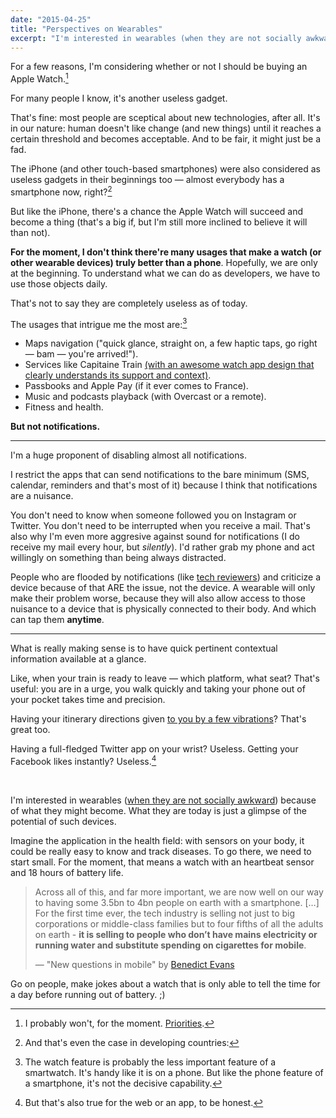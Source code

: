 ```yaml
---
date: "2015-04-25"
title: "Perspectives on Wearables"
excerpt: "I'm interested in wearables (when they are not socially awkward) because of what they might become. What they are today is just a glimpse of the potential of such devices."
---
```


For a few reasons, I'm considering whether or not I should be buying an Apple Watch.[^1]

For many people I know, it's another useless gadget.

That's fine: most people are sceptical about new technologies, after all. It's in our nature: human doesn't like change (and new things) until it reaches a certain threshold and becomes acceptable. And to be fair, it might just be a fad.

The iPhone (and other touch-based smartphones) were also considered as useless gadgets in their beginnings too — almost everybody has a smartphone now, right?[^2]

But like the iPhone, there's a chance the Apple Watch will succeed and become a thing (that's a big if, but I'm still more inclined to believe it will than not).

**For the moment, I don't think there're many usages that make a watch (or other wearable devices) truly better than a phone**. Hopefully, we are only at the beginning. To understand what we can do as developers, we have to use those objects daily.

That's not to say they are completely useless as of today.

The usages that intrigue me the most are:[^3]

- Maps navigation ("quick glance, straight on, a few haptic taps, go right — bam — you're arrived!").
- Services like Capitaine Train [(with an awesome watch app design that clearly understands its support and context)](https://blog.capitainetrain.com/8788-apple-watch).
- Passbooks and Apple Pay (if it ever comes to France).
- Music and podcasts playback (with Overcast or a remote).
- Fitness and health.

**But not notifications.**

---

I'm a huge proponent of disabling almost all notifications.

I restrict the apps that can send notifications to the bare minimum (SMS, calendar, reminders and that's most of it) because I think that notifications are a nuisance.

You don't need to know when someone followed you on Instagram or Twitter. You don't need to be interrupted when you receive a mail. That's also why I'm even more aggresive against sound for notifications (I do receive my mail every hour, but *silently*). I'd rather grab my phone and act willingly on something than being always distracted.

People who are flooded by notifications (like [tech reviewers](http://www.theverge.com/a/apple-watch-review)) and criticize a device because of that ARE the issue, not the device. A wearable will only make their problem worse, because they will also allow access to those nuisance to a device that is physically connected to their body. And which can tap them **anytime**.

---

What is really making sense is to have quick pertinent contextual information available at a glance.

Like, when your train is ready to leave — which platform, what seat? That's useful: you are in a urge, you walk quickly and taking your phone out of your pocket takes time and precision.

Having your itinerary directions given [to you by a few vibrations](http://daringfireball.net/linked/2015/04/23/apple-watch-user-guide)? That's great too.

Having a full-fledged Twitter app on your wrist? Useless. Getting your Facebook likes instantly? Useless.[^4]

<br>

I'm interested in wearables ([when they are not socially awkward](https://www.google.com/glass/)) because of what they might become. What they are today is just a glimpse of the potential of such devices.

Imagine the application in the health field: with sensors on your body, it could be really easy to know and track diseases. To go there, we need to start small. For the moment, that means a watch with an heartbeat sensor and 18 hours of battery life.


[^1]: I probably won't, for the moment. [Priorities](http://steredenn.pixelnest.io).

[^2]: And that's even the case in developing countries:

  > Across all of this, and far more important, we are now well on our way to having some 3.5bn to 4bn people on earth with a smartphone. […] For the first time ever, the tech industry is selling not just to big corporations or middle-class families but to four fifths of all the adults on earth - **it is selling to people who don’t have mains electricity or running water and substitute spending on cigarettes for mobile**.
  >
  > — "New questions in mobile" by [Benedict Evans](http://ben-evans.com/benedictevans/2014/11/20/time-for-new-questions-in-mobile)

[^3]: The watch feature is probably the less important feature of a smartwatch. It's handy like it is on a phone. But like the phone feature of a smartphone, it's not the decisive capability.

  Go on people, make jokes about a watch that is only able to tell the time for a day before running out of battery. ;)

[^4]: But that's also true for the web or an app, to be honest.

